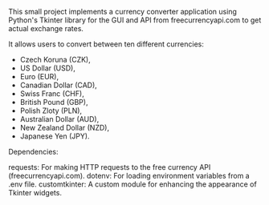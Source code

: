 This small project implements a currency converter application using Python's Tkinter library for the GUI and API from freecurrencyapi.com to get actual exchange rates. 

It allows users to convert between ten different currencies: 
- Czech Koruna (CZK), 
- US Dollar (USD), 
- Euro (EUR), 
- Canadian Dollar (CAD), 
- Swiss Franc (CHF), 
- British Pound (GBP), 
- Polish Zloty (PLN),
- Australian Dollar (AUD), 
- New Zealand Dollar (NZD), 
- Japanese Yen (JPY).

Dependencies:

requests: For making HTTP requests to the free currency API (freecurrencyapi.com).
dotenv: For loading environment variables from a .env file.
customtkinter: A custom module for enhancing the appearance of Tkinter widgets.

